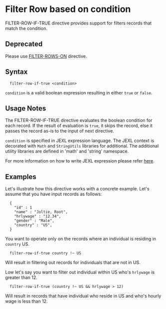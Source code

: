 # Filter Row based on condition

FILTER-ROW-IF-TRUE directive provides support for filters records that match the condition.

## Deprecated

Please use [FILTER-ROWS-ON](filter-rows-on.md) directive.

## Syntax
```
  filter-row-if-true <condition>
```

```condition``` is a valid boolean expression resulting in either ```true``` or ```false```.

## Usage Notes

The FILTER-ROW-IF-TRUE directive evaluates the boolean condition for each record. If the result of evaluation is ```true```,
 it skips the record, else it passes the record as-is to the input of next directive.

```condition``` is specified in JEXL expression language. The JEXL context is decorated with ```Math``` and
```StringUtils``` libraries for additional. The additional utility libraries are defined in 'math' and 'string'
namespace.

For more information on how to write JEXL expression please refer [here](docs/directive/expression.md).

## Examples

Let's illustrate how this directive works with a concrete example.
Let's assume that you have input records as follows:

```
  {
    "id" : 1
    "name" : "Joltie, Root",
    "hrlywage" : "12.34",
    "gender" : "Male",
    "country" : "US",
  }
```

You want to operate only on the records where an individual is residing in ```country``` US.

```
  filter-row-if-true country !~ US
```

Will result in filtering out records for individuals that are not in US.

Low let's say you want to filter out individual within US who's ```hrlywage``` is greater than 12.

```
  filter-row-if-true (country !~ US && hrlywage > 12)
```

Will result in records that have individual who reside in US and who's hourly wage is less than 12.

